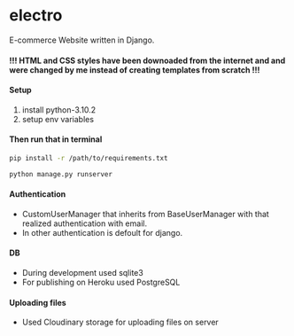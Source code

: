 # electro
E-commerce Website written in Django.

#### !!! HTML and CSS styles have been downoaded from the internet and and were changed by me instead of creating templates from scratch !!!

#### Setup

1. install python-3.10.2
2. setup env variables 

#### Then run that in terminal

```bash
pip install -r /path/to/requirements.txt
```

```bash
python manage.py runserver
```

#### Authentication

- CustomUserManager that inherits from BaseUserManager with that realized authentication with email.
- In other authentication is defoult for django.

#### DB
- During development used sqlite3
- For publishing on Heroku used PostgreSQL

#### Uploading files
- Used Cloudinary storage for uploading files on server


